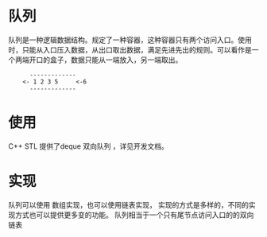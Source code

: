 # 队列

队列是一种逻辑数据结构。规定了一种容器，这种容器只有两个访问入口。使用时，只能从入口压入数据，从出口取出数据，满足先进先出的规则。可以看作是一个两端开口的盒子，数据只能从一端放入，另一端取出。

          -------------
        <- 1 2 3 5     <-6 
          -------------

# 使用

C++ STL 提供了deque 双向队列 ，详见开发文档。

# 实现

队列可以使用 数组实现，也可以使用链表实现，
实现的方式是多样的，不同的实现方式也可以提供更多变的功能。
队列相当于一个只有尾节点访问入口的的双向链表